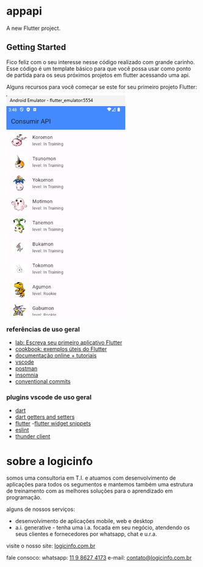 # appapi

A new Flutter project.

## Getting Started

Fico feliz com o seu interesse nesse código realizado com grande carinho. Esse código é um template básico para que você possa usar como ponto de partida para os seus próximos projetos em flutter acessando uma api.

Alguns recursos para você começar se este for seu primeiro projeto Flutter:

![resultado final](appScreen.jpg)


### referências de uso geral

- [lab: Escreva seu primeiro aplicativo Flutter](https://docs.flutter.dev/get-started/codelab)
- [cookbook: exemplos úteis do Flutter](https://docs.flutter.dev/cookbook)
- [documentação online + tutoriais](https://docs.flutter.dev/)
- [vscode](https://code.visualstudio.com/download)
- [postman](https://www.postman.com/downloads/)
- [insomnia](https://insomnia.rest/download)
- [conventional commits](https://www.conventionalcommits.org/en/v1.0.0/)

### plugins vscode de uso geral
- [dart](https://marketplace.visualstudio.com/items?itemName=Dart-Code.dart-code)
- [dart getters and setters](https://marketplace.visualstudio.com/items?itemName=Dart-Code.dart-code)
- [flutter](https://marketplace.visualstudio.com/items?itemName=Dart-Code.flutter)
-[flutter widget snippets](https://marketplace.visualstudio.com/items?itemName=alexisvt.flutter-snippets)
- [eslint](https://marketplace.visualstudio.com/items?itemName=dbaeumer.vscode-eslint)
- [thunder client](https://marketplace.visualstudio.com/items?itemName=rangav.vscode-thunder-client)

# sobre a logicinfo

somos uma consultoria em T.I. e atuamos com desenvolvimento de aplicações para todos os segumentos e mantemos também uma estrutura de treinamento com as melhores soluções para o aprendizado em programação.

alguns de nossos serviços:

- desenvolvimento de aplicações mobile, web e desktop
- a.i. generative - tenha uma i.a. focada em seu negócio, atendendo os seus clientes e fornecedores por whatsapp, chat e u.r.a.

visite o nosso site:
[logicinfo.com.br](https://logicinfo.com.br)

fale consoco:
whatsapp: [11 9 8627 4173](11-9-8627-4173)
e-mail: [contato@logicinfo.com.br](contato@logicinfo.com.br)
